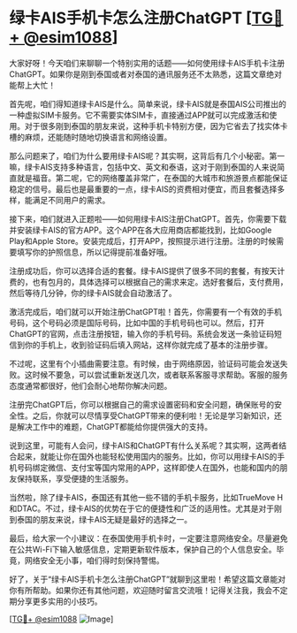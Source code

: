 # 绿卡AIS手机卡怎么注册ChatGPT [[TG💪+ @esim1088](https://t.me/s/esim1088)]

大家好呀！今天咱们来聊聊一个特别实用的话题——如何使用绿卡AIS手机卡注册ChatGPT。如果你是刚到泰国或者对泰国的通讯服务还不太熟悉，这篇文章绝对能帮上大忙！

首先呢，咱们得知道绿卡AIS是什么。简单来说，绿卡AIS就是泰国AIS公司推出的一种虚拟SIM卡服务。它不需要实体SIM卡，直接通过APP就可以完成激活和使用。对于很多刚到泰国的朋友来说，这种手机卡特别方便，因为它省去了找实体卡槽的麻烦，还能随时随地切换语言和网络设置。

那么问题来了，咱们为什么要用绿卡AIS呢？其实啊，这背后有几个小秘密。第一嘛，绿卡AIS支持多种语言，包括中文、英文和泰语，这对于刚到泰国的人来说简直就是福音。第二呢，它的网络覆盖非常广，在泰国的大城市和旅游景点都能保证稳定的信号。最后也是最重要的一点，绿卡AIS的资费相对便宜，而且套餐选择多样，能满足不同用户的需求。

接下来，咱们就进入正题啦——如何用绿卡AIS注册ChatGPT。首先，你需要下载并安装绿卡AIS的官方APP。这个APP在各大应用商店都能找到，比如Google Play和Apple Store。安装完成后，打开APP，按照提示进行注册。注册的时候需要填写你的护照信息，所以记得提前准备好哦。

注册成功后，你可以选择合适的套餐。绿卡AIS提供了很多不同的套餐，有按天计费的，也有包月的，具体选择可以根据自己的需求来定。选好套餐后，支付费用，然后等待几分钟，你的绿卡AIS就会自动激活了。

激活完成后，咱们就可以开始注册ChatGPT啦！首先，你需要有一个有效的手机号码，这个号码必须是国际号码，比如中国的手机号码也可以。然后，打开ChatGPT的官网，点击注册按钮，输入你的手机号码。系统会发送一条验证码短信到你的手机上，收到验证码后填入网站，这样你就完成了基本的注册步骤。

不过呢，这里有个小插曲需要注意。有时候，由于网络原因，验证码可能会发送失败。这时候不要急，可以尝试重新发送几次，或者联系客服寻求帮助。客服的服务态度通常都很好，他们会耐心地帮你解决问题。

注册完ChatGPT后，你可以根据自己的需求设置密码和安全问题，确保账号的安全性。之后，你就可以尽情享受ChatGPT带来的便利啦！无论是学习新知识，还是解决工作中的难题，ChatGPT都能给你提供强大的支持。

说到这里，可能有人会问，绿卡AIS和ChatGPT有什么关系呢？其实啊，这两者结合起来，就能让你在国外也能轻松使用国内的服务。比如，你可以用绿卡AIS的手机号码绑定微信、支付宝等国内常用的APP，这样即使人在国外，也能和国内的朋友保持联系，享受便捷的生活服务。

当然啦，除了绿卡AIS，泰国还有其他一些不错的手机卡服务，比如TrueMove H和DTAC。不过，绿卡AIS的优势在于它的便捷性和广泛的适用性。尤其是对于刚到泰国的朋友来说，绿卡AIS无疑是最好的选择之一。

最后，给大家一个小建议：在泰国使用手机卡时，一定要注意网络安全。尽量避免在公共Wi-Fi下输入敏感信息，定期更新软件版本，保护自己的个人信息安全。毕竟，网络安全无小事，咱们得时刻保持警惕。

好了，关于“绿卡AIS手机卡怎么注册ChatGPT”就聊到这里啦！希望这篇文章能对你有所帮助。如果你还有其他问题，欢迎随时留言交流哦！记得关注我，我会不定期分享更多实用的小技巧。

[[TG💪+ @esim1088](https://t.me/s/esim1088) ![Image](https://i.postimg.cc/4NQfJmqS/Snipaste-2025-05-13-00-14-12.png)]